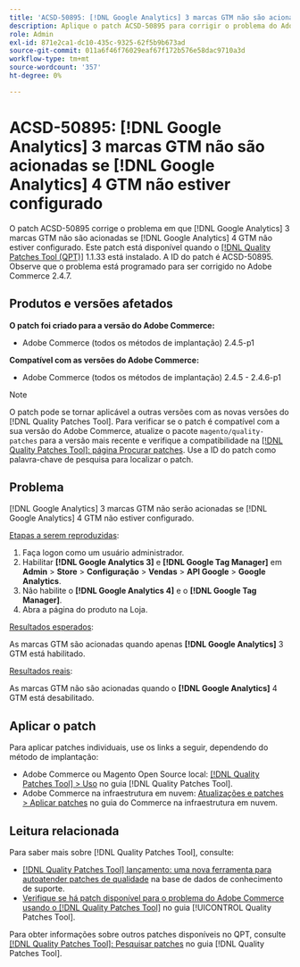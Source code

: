 ```yaml
---
title: 'ACSD-50895: [!DNL Google Analytics] 3 marcas GTM não são acionadas se o GTM [!DNL Google Analytics] 4 não estiver configurado'
description: Aplique o patch ACSD-50895 para corrigir o problema do Adobe Commerce em que as tags GTM  [!DNL Google Analytics] 3 não são acionadas se o GTM [!DNL Google Analytics] 4 não estiver configurado.
role: Admin
exl-id: 871e2ca1-dc10-435c-9325-62f5b9b673ad
source-git-commit: 011a6f46f76029eaf67f172b576e58dac9710a3d
workflow-type: tm+mt
source-wordcount: '357'
ht-degree: 0%

---
```


# ACSD-50895: [!DNL Google Analytics] 3 marcas GTM não são acionadas se [!DNL Google Analytics] 4 GTM não estiver configurado

O patch ACSD-50895 corrige o problema em que [!DNL Google Analytics] 3 marcas GTM não são acionadas se [!DNL Google Analytics] 4 GTM não estiver configurado. Este patch está disponível quando o [[!DNL Quality Patches Tool (QPT)]](https://experienceleague.adobe.com/en/docs/commerce-operations/tools/quality-patches-tool/quality-patches-tool-to-self-serve-quality-patches) 1.1.33 está instalado. A ID do patch é ACSD-50895. Observe que o problema está programado para ser corrigido no Adobe Commerce 2.4.7.

## Produtos e versões afetados

**O patch foi criado para a versão do Adobe Commerce:**

* Adobe Commerce (todos os métodos de implantação) 2.4.5-p1

**Compatível com as versões do Adobe Commerce:**

* Adobe Commerce (todos os métodos de implantação) 2.4.5 - 2.4.6-p1

>[!NOTE]
>
>O patch pode se tornar aplicável a outras versões com as novas versões do [!DNL Quality Patches Tool]. Para verificar se o patch é compatível com a sua versão do Adobe Commerce, atualize o pacote `magento/quality-patches` para a versão mais recente e verifique a compatibilidade na [[!DNL Quality Patches Tool]: página Procurar patches](https://experienceleague.adobe.com/tools/commerce-quality-patches/index.html). Use a ID do patch como palavra-chave de pesquisa para localizar o patch.

## Problema

[!DNL Google Analytics] 3 marcas GTM não serão acionadas se [!DNL Google Analytics] 4 GTM não estiver configurado.

<u>Etapas a serem reproduzidas</u>:

1. Faça logon como um usuário administrador.
1. Habilitar **[!DNL Google Analytics 3]** e **[!DNL Google Tag Manager]** em **Admin** > **Store** > **Configuração** > **Vendas** > **API Google** > **Google Analytics**.
1. Não habilite o **[!DNL Google Analytics 4]** e o **[!DNL Google Tag Manager]**.
1. Abra a página do produto na Loja.

<u>Resultados esperados</u>:

As marcas GTM são acionadas quando apenas **[!DNL Google Analytics]** 3 GTM está habilitado.

<u>Resultados reais</u>:

As marcas GTM não são acionadas quando o **[!DNL Google Analytics]** 4 GTM está desabilitado.

## Aplicar o patch

Para aplicar patches individuais, use os links a seguir, dependendo do método de implantação:

* Adobe Commerce ou Magento Open Source local: [[!DNL Quality Patches Tool] > Uso](/help/tools/quality-patches-tool/usage.md) no guia [!DNL Quality Patches Tool].
* Adobe Commerce na infraestrutura em nuvem: [Atualizações e patches > Aplicar patches](https://experienceleague.adobe.com/docs/commerce-cloud-service/user-guide/develop/upgrade/apply-patches.html) no guia do Commerce na infraestrutura em nuvem.

## Leitura relacionada

Para saber mais sobre [!DNL Quality Patches Tool], consulte:

* [[!DNL Quality Patches Tool] lançamento: uma nova ferramenta para autoatender patches de qualidade](https://experienceleague.adobe.com/en/docs/commerce-operations/tools/quality-patches-tool/quality-patches-tool-to-self-serve-quality-patches) na base de dados de conhecimento de suporte.
* [Verifique se há patch disponível para o problema do Adobe Commerce usando o  [!DNL Quality Patches Tool]](/help/tools/quality-patches-tool/patches-available-in-qpt/check-patch-for-magento-issue-with-magento-quality-patches.md) no guia [!UICONTROL Quality Patches Tool].


Para obter informações sobre outros patches disponíveis no QPT, consulte [[!DNL Quality Patches Tool]: Pesquisar patches](https://experienceleague.adobe.com/tools/commerce-quality-patches/index.html) no guia [!DNL Quality Patches Tool].

